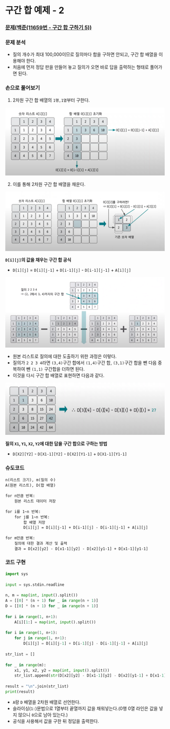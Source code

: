 # 구간 합 예제 - 2

### [문제(백준(11659번 - 구간 합 구하기 5))](https://www.acmicpc.net/problem/11660)

### 문제 분석
- 질의 개수가 최대 100,000이므로 질의마다 합을 구하면 안되고, 구간 합 배열을 이용해야 한다.
- 처음에 먼저 정답 판을 만들어 놓고 질의가 오면 바로 답을 출력하는 형태로 풀어가면 된다.

### 손으로 풀어보기
1. 2차원 구간 합 배열의 `1행,1열`부터 구한다.

![img_2.png](image/img_2.png)

2. 이를 통해 2차원 구간 합 배열을 채운다.

![img_3.png](image/img_3.png)

**`D[i][j]`의 값을 채우는 구간 합 공식**
- `D[i][j]` = `D[i][j-1]` + `D[i-1][j]` - `D[i-1][j-1]` + `A[i][j]` 

![img_4.png](image/img_4.png)

- 원본 리스트로 질의에 대한 도출하기 위한 과정은 이렇다.
- 질의가 `2 2 3 4`라면 `(3,4)`구간 합에서 `(1,4)`구간 합, `(3,1)`구간 합을 뺀 다음 중복하여 뺀 `(1,1)` 구간합을 더하면 된다.
- 이것을 다시 구간 합 배열로 표현하면 다음과 같다.

![img_5.png](image/img_5.png)

**질의 `X1`, `Y1`, `X2`, `Y2`에 대한 답을 구간 합으로 구하는 방법**
- `D[X2][Y2]` - `D[X1-1][Y2]` - `D[X2][Y1-1]` + `D[X1-1][Y1-1]`

### 슈도코드
```text
n(리스트 크기), m(질의 수)
A(원본 리스트), D(합 배열)

for n만큼 반복:
    원본 리스트 데이터 저장
    
for i를 1~n 반복:
    for j를 1~n 반복:
        합 배열 저장
        D[i][j] = D[i][j-1] + D[i-1][j] - D[i-1][j-1] + A[i][j]
        
for m만큼 반복:
    질의에 대한 결과 계산 및 출력
    결과 = D[x2][y2] - D[x1-1][y2] - D[x2][y1-1] + D[x1-1][y1-1]
```

### 코드 구현
```python
import sys

input = sys.stdin.readline

n, m = map(int, input().split())
A = [[0] * (n + 1) for _ in range(n + 1)]
D = [[0] * (n + 1) for _ in range(n + 1)]

for i in range(1, n+1):
    A[i][1:] = map(int, input().split())

for i in range(1, n+1):
    for j in range(1, n+1):
        D[i][j] = D[i][j-1] + D[i-1][j] - D[i-1][j-1] + A[i][j]

str_list = []

for _ in range(m):
    x1, y1, x2, y2 = map(int, input().split())
    str_list.append(str(D[x2][y2] - D[x1-1][y2] - D[x2][y1-1] + D[x1-1][y1-1]))

result = "\n".join(str_list)
print(result)
```
- `A`랑 `D` 배열을 2차원 배열로 선언한다.
- 슬라이싱(`1:`)문법으로 1열부터 끝열까지 값을 채워넣는다.(0행 0열 라인은 값을 넣지 않으니 `0`으로 남아 있는다.)
- 공식을 사용해서 값을 구한 뒤 정답을 출력한다.